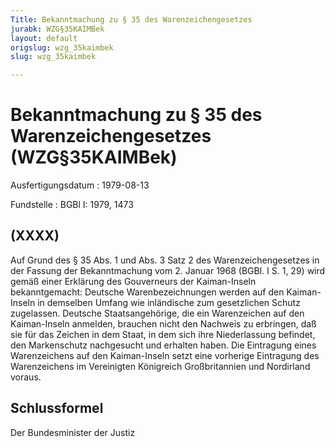```yaml
---
Title: Bekanntmachung zu § 35 des Warenzeichengesetzes
jurabk: WZG§35KAIMBek
layout: default
origslug: wzg_35kaimbek
slug: wzg_35kaimbek

---
```


# Bekanntmachung zu § 35 des Warenzeichengesetzes (WZG§35KAIMBek)

Ausfertigungsdatum
:   1979-08-13

Fundstelle
:   BGBl I: 1979, 1473



## (XXXX)

Auf Grund des § 35 Abs. 1 und Abs. 3 Satz 2 des Warenzeichengesetzes in der Fassung der Bekanntmachung vom 2. Januar 1968 (BGBl. I S. 1, 29) wird gemäß einer Erklärung des Gouverneurs der Kaiman-Inseln bekanntgemacht:
Deutsche Warenbezeichnungen werden auf den Kaiman-Inseln in demselben Umfang wie inländische zum gesetzlichen Schutz zugelassen.
Deutsche Staatsangehörige, die ein Warenzeichen auf den Kaiman-Inseln anmelden, brauchen nicht den Nachweis zu erbringen, daß sie für das Zeichen in dem Staat, in dem sich ihre Niederlassung befindet, den Markenschutz nachgesucht und erhalten haben.
Die Eintragung eines Warenzeichens auf den Kaiman-Inseln setzt eine vorherige Eintragung des Warenzeichens im Vereinigten Königreich Großbritannien und Nordirland voraus.


## Schlussformel

Der Bundesminister der Justiz

